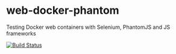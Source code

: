 # web-docker-phantom

Testing Docker web containers with Selenium, PhantomJS and JS frameworks

[![Build Status](https://travis-ci.org/zahari/web-docker-phantom.svg?branch=master)](https://travis-ci.org/zahari/web-docker-phantom)
